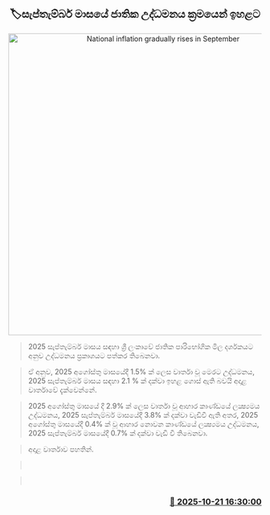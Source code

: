 <p align='center'><b><h2 align='center' title='National inflation gradually rises in September'>🏷සැප්තැම්බර් මාසයේ ජාතික උද්ධමනය ක්‍රමයෙන් ඉහළට</h2></b></p>
<p align='center'><img src='https://helakuru.sgp1.cdn.digitaloceanspaces.com/esana/images/lib/Inflation.jpg' width='600' alt='National inflation gradually rises in September'></p>

> 2025 සැප්තැම්බර් මාසය සඳහා ශ්‍රී ලංකාවේ ජාතික පාරිභෝගික මිල දර්ශකයට අනුව උද්ධමනය ප්‍රකාශයට පත්කර තිබෙනවා.

> ඒ අනුව, 2025 අගෝස්තු මාසයේදී 1.5% ක් ලෙස වාර්තා වූ මෙරට උද්ධමනය, 2025 සැප්තැම්බර් මාසය සඳහා 2.1 % ක් දක්වා ඉහළ ගොස් ඇති බවයි අදාළ වාර්තාවේ දැක්වෙන්නේ.

> 2025 අගෝස්තු මාසයේ දී 2.9% ක් ලෙස වාර්තා වූ ආහාර කාණ්ඩයේ ලක්‍ෂ්‍යමය උද්ධමනය, 2025 සැප්තැම්බර් මාසයේදී 3.8% ක් දක්වා වැඩිවී ඇති අතර, 2025 අගෝස්තු මාසයේදී 0.4% ක් වූ ආහාර නොවන කාණ්ඩයේ ලක්‍ෂ්‍යමය උද්ධමනය, 2025 සැප්තැම්බර් මාසයේදී 0.7% ක් දක්වා වැඩි වී තිබෙනවා.

> අදාළ වාර්තාව පහතින්.

>  

>  



<h3 align='right'><a href='https://www.helakuru.lk/esana/p/114663/'>📅 2025-10-21 16:30:00</a></h3>
